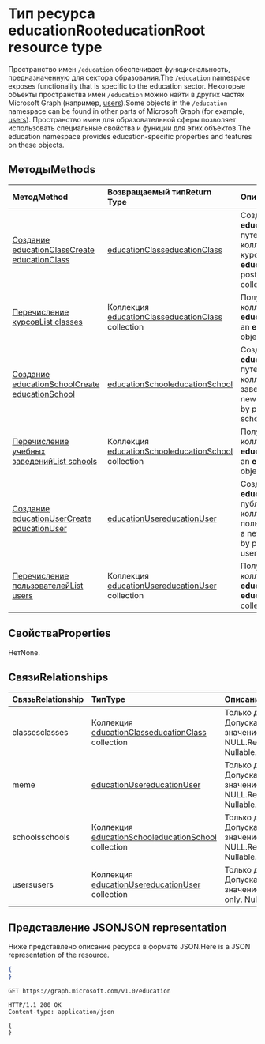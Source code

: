 # <a name="educationroot-resource-type"></a><span data-ttu-id="6a452-101">Тип ресурса educationRoot</span><span class="sxs-lookup"><span data-stu-id="6a452-101">educationRoot resource type</span></span>

<span data-ttu-id="6a452-102">Пространство имен `/education` обеспечивает функциональность, предназначенную для сектора образования.</span><span class="sxs-lookup"><span data-stu-id="6a452-102">The `/education` namespace exposes functionality that is specific to the education sector.</span></span> <span data-ttu-id="6a452-103">Некоторые объекты пространства имен `/education` можно найти в других частях Microsoft Graph (например, [users](user.md)).</span><span class="sxs-lookup"><span data-stu-id="6a452-103">Some objects in the `/education` namespace can be found in other parts of Microsoft Graph (for example, [users](user.md)).</span></span> <span data-ttu-id="6a452-104">Пространство имен для образовательной сферы позволяет использовать специальные свойства и функции для этих объектов.</span><span class="sxs-lookup"><span data-stu-id="6a452-104">The education namespace provides education-specific properties and features on these objects.</span></span>

## <a name="methods"></a><span data-ttu-id="6a452-105">Методы</span><span class="sxs-lookup"><span data-stu-id="6a452-105">Methods</span></span>

| <span data-ttu-id="6a452-106">Метод</span><span class="sxs-lookup"><span data-stu-id="6a452-106">Method</span></span>           | <span data-ttu-id="6a452-107">Возвращаемый тип</span><span class="sxs-lookup"><span data-stu-id="6a452-107">Return Type</span></span>    |<span data-ttu-id="6a452-108">Описание</span><span class="sxs-lookup"><span data-stu-id="6a452-108">Description</span></span>|
|:---------------|:--------|:----------|
|[<span data-ttu-id="6a452-109">Создание educationClass</span><span class="sxs-lookup"><span data-stu-id="6a452-109">Create educationClass</span></span>](../api/educationroot_post_classes.md) |[<span data-ttu-id="6a452-110">educationClass</span><span class="sxs-lookup"><span data-stu-id="6a452-110">educationClass</span></span>](educationclass.md)| <span data-ttu-id="6a452-111">Создание объекта **educationClass** путем публикации в коллекции курсов.</span><span class="sxs-lookup"><span data-stu-id="6a452-111">Create a new **educationClass** by posting to the classes collection.</span></span>|
|[<span data-ttu-id="6a452-112">Перечисление курсов</span><span class="sxs-lookup"><span data-stu-id="6a452-112">List classes</span></span>](../api/educationroot_list_classes.md) |<span data-ttu-id="6a452-113">Коллекция [educationClass](educationclass.md)</span><span class="sxs-lookup"><span data-stu-id="6a452-113">[educationClass](educationclass.md) collection</span></span>| <span data-ttu-id="6a452-114">Получение коллекции объектов **educationClass**.</span><span class="sxs-lookup"><span data-stu-id="6a452-114">Get an **educationClass** object collection.</span></span>|
|[<span data-ttu-id="6a452-115">Создание educationSchool</span><span class="sxs-lookup"><span data-stu-id="6a452-115">Create educationSchool</span></span>](../api/educationroot_post_schools.md) |[<span data-ttu-id="6a452-116">educationSchool</span><span class="sxs-lookup"><span data-stu-id="6a452-116">educationSchool</span></span>](educationschool.md)| <span data-ttu-id="6a452-117">Создание объекта **educationSchool** путем публикации в коллекции учебных заведений.</span><span class="sxs-lookup"><span data-stu-id="6a452-117">Create a new **educationSchool** by posting to the schools collection.</span></span>|
|[<span data-ttu-id="6a452-118">Перечисление учебных заведений</span><span class="sxs-lookup"><span data-stu-id="6a452-118">List schools</span></span>](../api/educationroot_list_schools.md) |<span data-ttu-id="6a452-119">Коллекция [educationSchool](educationschool.md)</span><span class="sxs-lookup"><span data-stu-id="6a452-119">[educationSchool](educationschool.md) collection</span></span>| <span data-ttu-id="6a452-120">Получение коллекции объектов **educationSchool**.</span><span class="sxs-lookup"><span data-stu-id="6a452-120">Get an **educationSchool** object collection.</span></span>|
|[<span data-ttu-id="6a452-121">Создание educationUser</span><span class="sxs-lookup"><span data-stu-id="6a452-121">Create educationUser</span></span>](../api/educationroot_post_users.md) |[<span data-ttu-id="6a452-122">educationUser</span><span class="sxs-lookup"><span data-stu-id="6a452-122">educationUser</span></span>](educationuser.md)| <span data-ttu-id="6a452-123">Создание **educationUser** путем публикации в коллекции пользователей.</span><span class="sxs-lookup"><span data-stu-id="6a452-123">Create a new **educationUser** by posting to the users collection.</span></span>|
|[<span data-ttu-id="6a452-124">Перечисление пользователей</span><span class="sxs-lookup"><span data-stu-id="6a452-124">List users</span></span>](../api/educationroot_list_users.md) |<span data-ttu-id="6a452-125">Коллекция [educationUser](educationuser.md)</span><span class="sxs-lookup"><span data-stu-id="6a452-125">[educationUser](educationuser.md) collection</span></span>| <span data-ttu-id="6a452-126">Получение коллекции объектов **educationUser**.</span><span class="sxs-lookup"><span data-stu-id="6a452-126">Get an **educationUser** object collection.</span></span>|

## <a name="properties"></a><span data-ttu-id="6a452-127">Свойства</span><span class="sxs-lookup"><span data-stu-id="6a452-127">Properties</span></span>
<span data-ttu-id="6a452-128">Нет</span><span class="sxs-lookup"><span data-stu-id="6a452-128">None.</span></span>

## <a name="relationships"></a><span data-ttu-id="6a452-129">Связи</span><span class="sxs-lookup"><span data-stu-id="6a452-129">Relationships</span></span>
| <span data-ttu-id="6a452-130">Связь</span><span class="sxs-lookup"><span data-stu-id="6a452-130">Relationship</span></span> | <span data-ttu-id="6a452-131">Тип</span><span class="sxs-lookup"><span data-stu-id="6a452-131">Type</span></span>   |<span data-ttu-id="6a452-132">Описание</span><span class="sxs-lookup"><span data-stu-id="6a452-132">Description</span></span>|
|:---------------|:--------|:----------|
|<span data-ttu-id="6a452-133">classes</span><span class="sxs-lookup"><span data-stu-id="6a452-133">classes</span></span>|<span data-ttu-id="6a452-134">Коллекция [educationClass](educationclass.md)</span><span class="sxs-lookup"><span data-stu-id="6a452-134">[educationClass](educationclass.md) collection</span></span>| <span data-ttu-id="6a452-p102">Только для чтения. Допускается значение NULL.</span><span class="sxs-lookup"><span data-stu-id="6a452-p102">Read-only. Nullable.</span></span>|
|<span data-ttu-id="6a452-137">me</span><span class="sxs-lookup"><span data-stu-id="6a452-137">me</span></span>|[<span data-ttu-id="6a452-138">educationUser</span><span class="sxs-lookup"><span data-stu-id="6a452-138">educationUser</span></span>](educationuser.md)| <span data-ttu-id="6a452-p103">Только для чтения. Допускается значение NULL.</span><span class="sxs-lookup"><span data-stu-id="6a452-p103">Read-only. Nullable.</span></span>|
|<span data-ttu-id="6a452-141">schools</span><span class="sxs-lookup"><span data-stu-id="6a452-141">schools</span></span>|<span data-ttu-id="6a452-142">Коллекция [educationSchool](educationschool.md)</span><span class="sxs-lookup"><span data-stu-id="6a452-142">[educationSchool](educationschool.md) collection</span></span>| <span data-ttu-id="6a452-p104">Только для чтения. Допускается значение NULL.</span><span class="sxs-lookup"><span data-stu-id="6a452-p104">Read-only. Nullable.</span></span>|
|<span data-ttu-id="6a452-145">users</span><span class="sxs-lookup"><span data-stu-id="6a452-145">users</span></span>|<span data-ttu-id="6a452-146">Коллекция [educationUser](educationuser.md)</span><span class="sxs-lookup"><span data-stu-id="6a452-146">[educationUser](educationuser.md) collection</span></span>| <span data-ttu-id="6a452-p105">Только для чтения. Допускается значение null.</span><span class="sxs-lookup"><span data-stu-id="6a452-p105">Read-only. Nullable.</span></span>|

## <a name="json-representation"></a><span data-ttu-id="6a452-149">Представление JSON</span><span class="sxs-lookup"><span data-stu-id="6a452-149">JSON representation</span></span>
<span data-ttu-id="6a452-150">Ниже представлено описание ресурса в формате JSON.</span><span class="sxs-lookup"><span data-stu-id="6a452-150">Here is a JSON representation of the resource.</span></span>

<!--{
  "blockType": "resource",
  "optionalProperties": [],
  "baseType": "microsoft.graph.entity",
  "@odata.type": "microsoft.graph.educationRoot"
}-->

```json
{
}
```

<!-- {
  "blockType": "request",
  "name": "get_education"
}-->
```http
GET https://graph.microsoft.com/v1.0/education
```

<!-- {
  "blockType": "response",
  "truncated": true,
  "@odata.type": "microsoft.graph.educationRoot"
} -->
```http
HTTP/1.1 200 OK
Content-type: application/json

{
}
```

<!-- uuid: 8fcb5dbc-d5aa-4681-8e31-b001d5168d79
2015-10-25 14:57:30 UTC -->
<!-- {
  "type": "#page.annotation",
  "description": "educationRoot resource",
  "keywords": "",
  "section": "documentation",
  "tocPath": ""
}-->